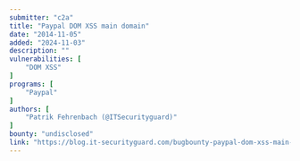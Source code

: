 ```yaml
---
submitter: "c2a"
title: "Paypal DOM XSS main domain"
date: "2014-11-05"
added: "2024-11-03"
description: ""
vulnerabilities: [
    "DOM XSS"
]
programs: [
    "Paypal"
]
authors: [
    "Patrik Fehrenbach (@ITSecurityguard)"
]
bounty: "undisclosed"
link: "https://blog.it-securityguard.com/bugbounty-paypal-dom-xss-main-domain/"
---
```




